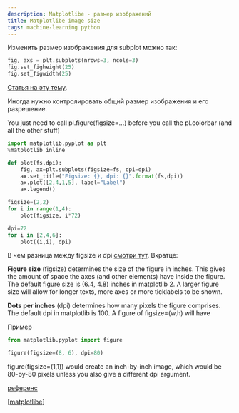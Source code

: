 ```yaml
---
description: Matplotlibe - размер изображений
title: Matplotlibe image size
tags: machine-learning python
---
```

Изменить размер изображения для subplot можно так:

```python
fig, axs = plt.subplots(nrows=3, ncols=3)
fig.set_figheight(25)
fig.set_figwidth(25)
```

[Статья на эту тему](https://dev-gang.ru/article/izmenit-razmer-risunka-v-matplotlib-9btqsjj4ff/).

Иногда нужно контролировать общий размер изображения и его разрешение.

You just need to call pl.figure(figsize=...) before you call the pl.colorbar (and all the other stuff)

```python
import matplotlib.pyplot as plt
%matplotlib inline

def plot(fs,dpi):
    fig, ax=plt.subplots(figsize=fs, dpi=dpi)
    ax.set_title("Figsize: {}, dpi: {}".format(fs,dpi))
    ax.plot([2,4,1,5], label="Label")
    ax.legend()

figsize=(2,2)
for i in range(1,4):
    plot(figsize, i*72)

dpi=72
for i in [2,4,6]:
    plot((i,i), dpi)
```

В чем разница между figsize и dpi [смотри тут](https://stackoverflow.com/a/47639545/15966204). Вкратце:

**Figure size** (figsize) determines the size of the figure in inches. This gives the amount of space the axes (and other elements) have inside the figure. The default figure size is (6.4, 4.8) inches in matplotlib 2. A larger figure size will allow for longer texts, more axes or more ticklabels to be shown.

**Dots per inches** (dpi) determines how many pixels the figure comprises. The default dpi in matplotlib is 100. A figure of figsize=(w,h) will have

Пример

```python
from matplotlib.pyplot import figure

figure(figsize=(8, 6), dpi=80)
```

figure(figsize=(1,1)) would create an inch-by-inch image, which would be 80-by-80 pixels unless you also give a different dpi argument.

[референс](https://stackoverflow.com/a/638443/15966204)

[[matplotlibe]]

[//begin]: # "Autogenerated link references for markdown compatibility"
[matplotlibe]: matplotlibe "Matplotlibe"
[//end]: # "Autogenerated link references"